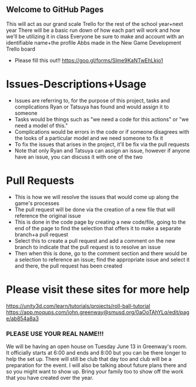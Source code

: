## Welcome to GitHub Pages

This will act as our grand scale Trello for the rest of the school year+next year
There will be a basic run down of how each part will work and how we'll be utilizing it in class
Everyone be sure to make and account with an identifiable name+the profile Abbs made in the New Game Development Trello board
- Please fill this out!!
https://goo.gl/forms/Slme9KaNTwEhLkjo1

# Issues-Descriptions+Usage
- Issues are referring to, for the purpose of this project, tasks and complications Ryan or Tatsuya has found and would assign it to someone
- Tasks would be things such as "we need a code for this actions" or "we need a model of this." 
- Complications would be errors in the code or if someone disagrees with the looks of a particular model and we need someone to fix it
- To fix the issues that arises in the project, it'll be fix via the pull requests 
- Note that only Ryan and Tatsuya can assign an issue, however if anyone have an issue, you can discuss it with one of the two

# Pull Requests 
- This is how we will resolve the issues that would come up along the game's processes
- The pull request will be done via the creation of a new file that will reference the original issue
- This is done in the code page by creating a new code/file, going to the end of the page to find the selection that offers it to make a separate branch+a pull request
- Select this to create a pull request and add a comment on the new branch to indicate that the pull request is to resolve an issue 
- Then when this is done, go to the comment section and there would be a selection to reference an issue; find the appropriate issue and select it and there, the pull request has been created 



# Please visit these sites for more help
https://unity3d.com/learn/tutorials/projects/roll-ball-tutorial 
https://app.moqups.com/john.greenway@smusd.org/0aOoTAhYLq/edit/page/ab854a8a3


### PLEASE USE YOUR REAL NAME!!!

We will be having an open house on Tuesday June 13 in Greenway's room. It officially starts at 6:00 and ends and 8:00 but you can be there longer to help the set up. There will still be club that day too and club will be a preparation for the event. I will also be talking about future plans there and so you might want to show up. Bring your family too to show off the work that you have created over the year.
